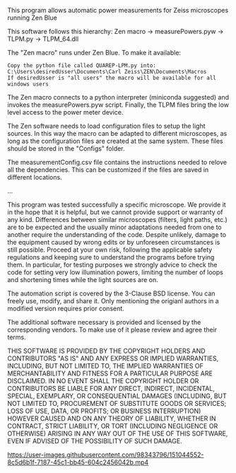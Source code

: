 This program allows automatic power measurements for Zeiss microscopes running Zen Blue

This software follows this hierarchy: Zen macro -> measurePowers.pyw -> TLPM.py -> TLPM_64.dll


The "Zen macro" runs under Zen Blue. To make it available:

	Copy the python file called QUAREP-LPM.py into:
	C:\Users\desiredUsser\Documents\Carl Zeiss\ZEN\Documents\Macros
	If desiredUsser is "all users" the macro will be available for all windows users

The Zen macro connects to a python interpreter (miniconda suggested) and invokes the 
measurePowers.pyw script. Finally, the TLPM files bring the low level access to the 
power meter device.

The Zen software needs to load configuration files to setup the light sources. In this
way the macro can be adapted to different microscopes, as long as the configuration files
are created at the same system. These files should be stored in the "Configs" folder.

The measurementConfig.csv file contains the instructions needed to relove all the 
dependencies. This can be customized if the files are saved in different locations.

...

This program was tested successfully a specific microscope. We provide it in the hope that it 
is helpful, but we cannot provide support or warranty of any kind. Differences between similar 
microscopes (filters, light paths, etc.) are to be expected and the usually minor adaptations 
needed from one to another require the understanding of the code. Despite unlikely, damage to 
the equipment caused by wrong edits or by unforeseen circumstances is still possible. Proceed 
at your own risk, following the applicable safety regulations and keeping sure to understand 
the programs before trying them. In particular, for testing purposes we strongly advice to 
check the code for setting very low illumination powers, limiting the number of loops and 
shortening times while the light sources are on.

The automation script is covered by the 3-Clause BSD license. You can freely use, modify, 
and share it. Only mentioning the origianl authors in a modified version requires prior 
consent.

The additional software necessary is provided and licensed by the corresponding vendors.
To make use of it please review and agree their terms.

THIS SOFTWARE IS PROVIDED BY THE COPYRIGHT HOLDERS AND CONTRIBUTORS "AS IS" AND 
ANY EXPRESS OR IMPLIED WARRANTIES, INCLUDING, BUT NOT LIMITED TO, THE IMPLIED 
WARRANTIES OF MERCHANTABILITY AND FITNESS FOR A PARTICULAR PURPOSE ARE DISCLAIMED. 
IN NO EVENT SHALL THE COPYRIGHT HOLDER OR CONTRIBUTORS BE LIABLE FOR ANY DIRECT, 
INDIRECT, INCIDENTAL, SPECIAL, EXEMPLARY, OR CONSEQUENTIAL DAMAGES (INCLUDING, BUT 
NOT LIMITED TO, PROCUREMENT OF SUBSTITUTE GOODS OR SERVICES; LOSS OF USE, DATA, OR 
PROFITS; OR BUSINESS INTERRUPTION) HOWEVER CAUSED AND ON ANY THEORY OF LIABILITY, 
WHETHER IN CONTRACT, STRICT LIABILITY, OR TORT (INCLUDING NEGLIGENCE OR OTHERWISE) 
ARISING IN ANY WAY OUT OF THE USE OF THIS SOFTWARE, EVEN IF ADVISED OF THE POSSIBILITY 
OF SUCH DAMAGE.



https://user-images.githubusercontent.com/98343796/151044552-8c5d6b1f-7187-45c1-bb45-604c2456042b.mp4





